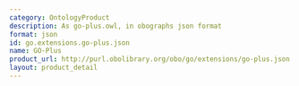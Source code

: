 ```yaml
---
category: OntologyProduct
description: As go-plus.owl, in obographs json format
format: json
id: go.extensions.go-plus.json
name: GO-Plus
product_url: http://purl.obolibrary.org/obo/go/extensions/go-plus.json
layout: product_detail
---
```

